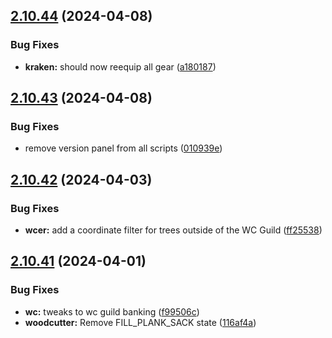 ## [2.10.44](https://github.com/Torwent/wasp-free/compare/v2.10.43...v2.10.44) (2024-04-08)


### Bug Fixes

* **kraken:** should now reequip all gear ([a180187](https://github.com/Torwent/wasp-free/commit/a1801875032cfcae91e663ef6326eec7f2391c5a))



## [2.10.43](https://github.com/Torwent/wasp-free/compare/v2.10.42...v2.10.43) (2024-04-08)


### Bug Fixes

* remove version panel from all scripts ([010939e](https://github.com/Torwent/wasp-free/commit/010939e50eff1890985ab6a093511b25dbb21490))



## [2.10.42](https://github.com/Torwent/wasp-free/compare/v2.10.41...v2.10.42) (2024-04-03)


### Bug Fixes

* **wcer:** add a coordinate filter for trees outside of the WC Guild ([ff25538](https://github.com/Torwent/wasp-free/commit/ff25538c7bade3702d8b209297fcd672d0dcd668))



## [2.10.41](https://github.com/Torwent/wasp-free/compare/v2.10.40...v2.10.41) (2024-04-01)


### Bug Fixes

* **wc:** tweaks to wc guild banking ([f99506c](https://github.com/Torwent/wasp-free/commit/f99506c3de91df79869a661b52332e494bcb7def))
* **woodcutter:** Remove FILL_PLANK_SACK state ([116af4a](https://github.com/Torwent/wasp-free/commit/116af4ad53167eb1fee9569a04ab14f2f3418dcc))



